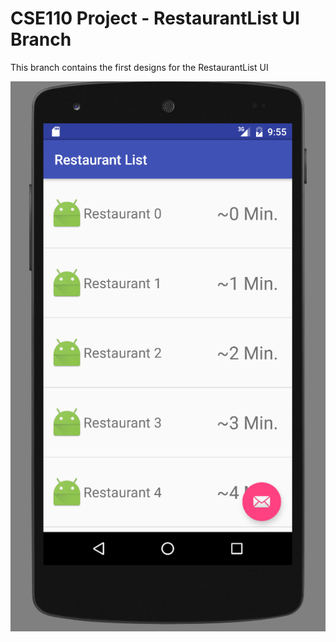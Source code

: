 CSE110 Project - RestaurantList UI Branch
=========================================
This branch contains the first designs for the RestaurantList UI

![Preview](screen.png)
